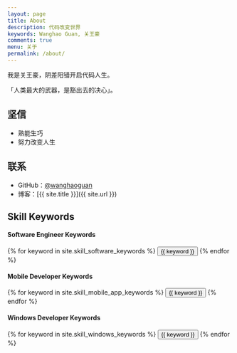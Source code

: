 ```yaml
---
layout: page
title: About
description: 代码改变世界
keywords: Wanghao Guan, 关王豪
comments: true
menu: 关于
permalink: /about/
---
```


我是关王豪，阴差阳错开启代码人生。

「人类最大的武器，是豁出去的决心」。

## 坚信

* 熟能生巧
* 努力改变人生

## 联系

* GitHub：[@wanghaoguan](https://github.com/wanghaoguan)
* 博客：[{{ site.title }}]({{ site.url }})


## Skill Keywords

#### Software Engineer Keywords
<div class="btn-inline">
    {% for keyword in site.skill_software_keywords %}
    <button class="btn btn-outline" type="button">{{ keyword }}</button>
    {% endfor %}
</div>

#### Mobile Developer Keywords
<div class="btn-inline">
    {% for keyword in site.skill_mobile_app_keywords %}
    <button class="btn btn-outline" type="button">{{ keyword }}</button>
    {% endfor %}
</div>

#### Windows Developer Keywords
<div class="btn-inline">
    {% for keyword in site.skill_windows_keywords %}
    <button class="btn btn-outline" type="button">{{ keyword }}</button>
    {% endfor %}
</div>
